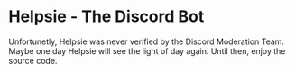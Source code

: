 # Helpsie - The Discord Bot

Unfortunetly, Helpsie was never verified by the Discord Moderation Team. Maybe one day Helpsie will see the light of day again. Until then, enjoy the source code.
